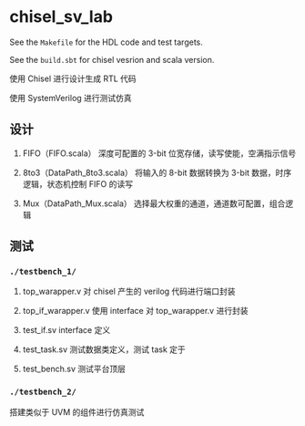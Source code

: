 # chisel_sv_lab

See the `Makefile` for the HDL code and test targets.

See the `build.sbt` for chisel vesrion and scala version.

使用 Chisel 进行设计生成 RTL 代码

使用 SystemVerilog 进行测试仿真

## 设计

1. FIFO（FIFO.scala） 深度可配置的 3-bit 位宽存储，读写使能，空满指示信号
   
2. 8to3（DataPath_8to3.scala） 将输入的 8-bit 数据转换为 3-bit 数据，时序逻辑，状态机控制 FIFO 的读写

3. Mux（DataPath_Mux.scala） 选择最大权重的通道，通道数可配置，组合逻辑

## 测试

### `./testbench_1/`

1. top_warapper.v  对 chisel 产生的 verilog 代码进行端口封装

2. top_if_warapper.v 使用 interface 对 top_warapper.v 进行封装

3. test_if.sv interface 定义

4. test_task.sv 测试数据类定义，测试 task 定于

5. test_bench.sv 测试平台顶层

### `./testbench_2/`

搭建类似于 UVM 的组件进行仿真测试
